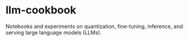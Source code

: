 # llm-cookbook

Notebooks and experiments on quantization, fine-tuning, inference, and serving large language models (LLMs).
